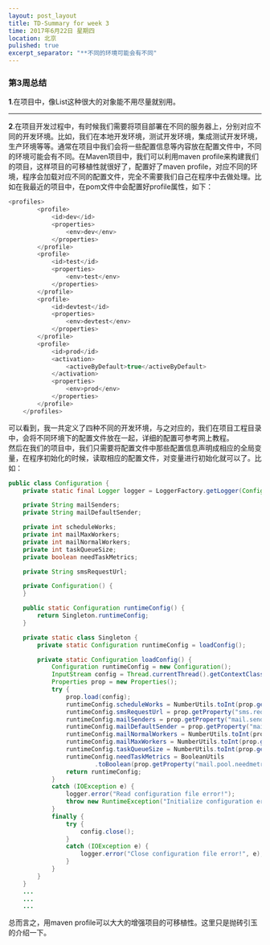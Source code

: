 ```yaml
---
layout: post_layout
title: TD-Summary for week 3
time: 2017年6月22日 星期四
location: 北京
pulished: true
excerpt_separator: "**不同的环境可能会有不同"
---
```

### 第3周总结

**1**.在项目中，像List这种很大的对象能不用尽量就别用。

---
**2**.在项目开发过程中，有时候我们需要将项目部署在不同的服务器上，分别对应不同的开发环境。比如，我们在本地开发环境，测试开发环境，集成测试开发环境，生产环境等等。通常在项目中我们会将一些配置信息等内容放在配置文件中，不同的环境可能会有不同。在Maven项目中，我们可以利用maven profile来构建我们的项目，这样项目的可移植性就很好了，配置好了maven profile，对应不同的环境，程序会加载对应不同的配置文件，完全不需要我们自己在程序中去做处理。比如在我最近的项目中，在pom文件中会配置好profile属性，如下：
```Java
<profiles>
		<profile>
			<id>dev</id>
			<properties>
				<env>dev</env>
			</properties>
		</profile>
		<profile>
			<id>test</id>
			<properties>
				<env>test</env>
			</properties>
		</profile>
		<profile>
			<id>devtest</id>
			<properties>
				<env>devtest</env>
			</properties>
		</profile>
		<profile>
			<id>prod</id>
			<activation>
				<activeByDefault>true</activeByDefault>
			</activation>
			<properties>
				<env>prod</env>
			</properties>
		</profile>
	</profiles>
```
可以看到，我一共定义了四种不同的开发环境，与之对应的，我们在项目工程目录中，会将不同环境下的配置文件放在一起，详细的配置可参考网上教程。  
然后在我们的项目中，我们只需要将配置文件中那些配置信息声明成相应的全局变量，在程序初始化的时候，读取相应的配置文件，对变量进行初始化就可以了。比如：
```Java
public class Configuration {
	private static final Logger logger = LoggerFactory.getLogger(Configuration.class);

	private String mailSenders;
	private String mailDefaultSender;

	private int scheduleWorks;
	private int mailMaxWorkers;
	private int mailNormalWorkers;
	private int taskQueueSize;
	private boolean needTaskMetrics;

	private String smsRequestUrl;

	private Configuration() {
	}

	public static Configuration runtimeConfig() {
		return Singleton.runtimeConfig;
	}

    private static class Singleton {
		private static Configuration runtimeConfig = loadConfig();

		private static Configuration loadConfig() {
			Configuration runtimeConfig = new Configuration();
			InputStream config = Thread.currentThread().getContextClassLoader().getResourceAsStream("server.conf");
			Properties prop = new Properties();
			try {
				prop.load(config);
				runtimeConfig.scheduleWorks = NumberUtils.toInt(prop.getProperty("schedule.worker.count"),5);
                runtimeConfig.smsRequestUrl = prop.getProperty("sms.request.url");
				runtimeConfig.mailSenders = prop.getProperty("mail.senders");
				runtimeConfig.mailDefaultSender = prop.getProperty("mail.default.sender");
				runtimeConfig.mailNormalWorkers = NumberUtils.toInt(prop.getProperty("mail.worker.count"), 10);
				runtimeConfig.mailMaxWorkers = NumberUtils.toInt(prop.getProperty("mail.max.worker.count"), 30);
				runtimeConfig.taskQueueSize = NumberUtils.toInt(prop.getProperty("mail.task.queue.size"), 10000);
				runtimeConfig.needTaskMetrics = BooleanUtils
						.toBoolean(prop.getProperty("mail.pool.needmetrics", "false"));
				return runtimeConfig;
			}
			catch (IOException e) {
				logger.error("Read configuration file error!");
				throw new RuntimeException("Initialize configuration error,please check the configuration file!", e);
			}
			finally {
				try {
					config.close();
				}
				catch (IOException e) {
					logger.error("Close configuration file error!", e);
				}
			}
		}
	}
	...
	...
	...
```
总而言之，用maven profile可以大大的增强项目的可移植性。这里只是抛砖引玉的介绍一下。
